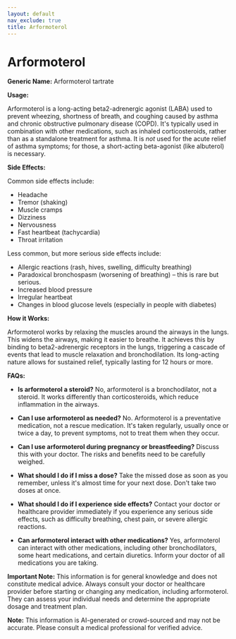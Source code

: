 ```yaml
---
layout: default
nav_exclude: true
title: Arformoterol
---
```


# Arformoterol

**Generic Name:** Arformoterol tartrate

**Usage:**

Arformoterol is a long-acting beta2-adrenergic agonist (LABA) used to prevent wheezing, shortness of breath, and coughing caused by asthma and chronic obstructive pulmonary disease (COPD).  It's typically used in combination with other medications, such as inhaled corticosteroids, rather than as a standalone treatment for asthma.  It is *not* used for the acute relief of asthma symptoms; for those, a short-acting beta-agonist (like albuterol) is necessary.


**Side Effects:**

Common side effects include:

* Headache
* Tremor (shaking)
* Muscle cramps
* Dizziness
* Nervousness
* Fast heartbeat (tachycardia)
* Throat irritation

Less common, but more serious side effects include:

* Allergic reactions (rash, hives, swelling, difficulty breathing)
* Paradoxical bronchospasm (worsening of breathing) – this is rare but serious.
* Increased blood pressure
* Irregular heartbeat
* Changes in blood glucose levels (especially in people with diabetes)


**How it Works:**

Arformoterol works by relaxing the muscles around the airways in the lungs. This widens the airways, making it easier to breathe. It achieves this by binding to beta2-adrenergic receptors in the lungs, triggering a cascade of events that lead to muscle relaxation and bronchodilation.  Its long-acting nature allows for sustained relief, typically lasting for 12 hours or more.


**FAQs:**

* **Is arformoterol a steroid?** No, arformoterol is a bronchodilator, not a steroid.  It works differently than corticosteroids, which reduce inflammation in the airways.

* **Can I use arformoterol as needed?** No. Arformoterol is a preventative medication, not a rescue medication. It's taken regularly, usually once or twice a day, to prevent symptoms, not to treat them when they occur.

* **Can I use arformoterol during pregnancy or breastfeeding?**  Discuss this with your doctor. The risks and benefits need to be carefully weighed.

* **What should I do if I miss a dose?** Take the missed dose as soon as you remember, unless it's almost time for your next dose.  Don't take two doses at once.

* **What should I do if I experience side effects?** Contact your doctor or healthcare provider immediately if you experience any serious side effects, such as difficulty breathing, chest pain, or severe allergic reactions.

* **Can arformoterol interact with other medications?** Yes, arformoterol can interact with other medications, including other bronchodilators, some heart medications, and certain diuretics. Inform your doctor of all medications you are taking.

**Important Note:** This information is for general knowledge and does not constitute medical advice.  Always consult your doctor or healthcare provider before starting or changing any medication, including arformoterol.  They can assess your individual needs and determine the appropriate dosage and treatment plan.


**Note:** This information is AI-generated or crowd-sourced and may not be accurate. Please consult a medical professional for verified advice.
